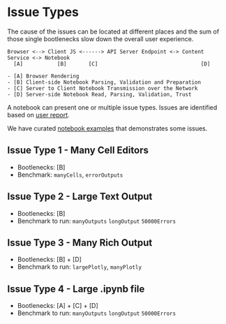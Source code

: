 # Issue Types

The cause of the issues can be located at different places and the sum of those single bootlenecks slow down the overall user experience.

```                         
Browser <--> Client JS <------> API Server Endpoint <-> Content Service <-> Notebook
  [A]           [B]       [C]                                 [D]

- [A] Browser Rendering
- [B] Client-side Notebook Parsing, Validation and Preparation
- [C] Server to Client Notebook Transmission over the Network
- [D] Server-side Notebook Read, Parsing, Validation, Trust
```

A notebook can present one or multiple issue types. Issues are identified based on [user report](./reports).

We have curated [notebook examples](https://github.com/jupyterlab/benchmarks/tree/master/examples) that demonstrates some issues. 

## Issue Type 1 - Many Cell Editors

- Bootlenecks: [B]
- Benchmark: `manyCells`, `errorOutputs`

## Issue Type 2 - Large Text Output

- Bootlenecks: [B]
- Benchmark to run: `manyOutputs` `longOutput` `50000Errors`

## Issue Type 3 - Many Rich Output

- Bootlenecks: [B] + [D]
- Benchmark to run: `largePlotly`, `manyPlotly`

## Issue Type 4 - Large .ipynb file

- Bootlenecks: [A] + [C] + [D]
- Benchmark to run: `manyOutputs` `longOutput` `50000Errors`
